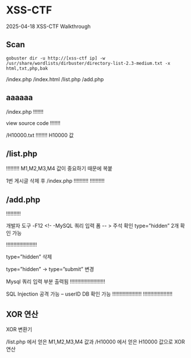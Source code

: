 # XSS-CTF
2025-04-18 XSS-CTF  Walkthrough

## Scan

```
gobuster dir -u http://[xss-ctf ip] -w /usr/share/wordlists/dirbuster/directory-list-2.3-medium.txt -x html,txt,php,bak
```
/index.php  /index.html  /list.php  /add.php

## aaaaaa

/index.php
!!!!!!!

view source code
!!!!!!!

/H10000.txt
!!!!!!!!
H10000 값


## /list.php

!!!!!!!!!
M1,M2,M3,M4 값이 중요하기 때문에 복붙

1번 게시글 삭제 후 /index.php 
!!!!!!!!!!
!!!!!!!!!!

## /add.php

!!!!!!!!!!

개발자 도구 -F12
<!- -MySQL 쿼리 입력 폼 -- > 주석 확인
type=”hidden” 2개 확인 가능

!!!!!!!!!!!!!!!!!!!!!

type=”hidden” 삭제

type=”hidden” -> type=”submit” 변경


Mysql 쿼리 입력 부분 출력됨
!!!!!!!!!!!!!!!!!!!!!!!!

SQL Injection 공격 가능 – userID DB 확인 가능
!!!!!!!!!!!!!!!!!!!!
!!!!!!!!!!!!!!!!!!!!

## XOR 연산

XOR 변환기

/list.php 에서 얻은 M1,M2,M3,M4 값과 /H10000 에서 얻은 H10000 값으로 XOR 연산




